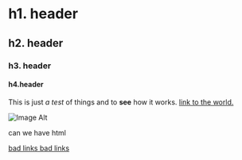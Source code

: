 # h1. header
## h2. header
### h3. header
#### h4.header

This is just *a test* of things and to **see** how it works. [link to the world.](http://google.com)

![Image Alt](https://duckduckgo.com/assets/badges/logo_square.64.png)


<div>can we have html</div>

<a href="google.com">bad links bad links</a>

